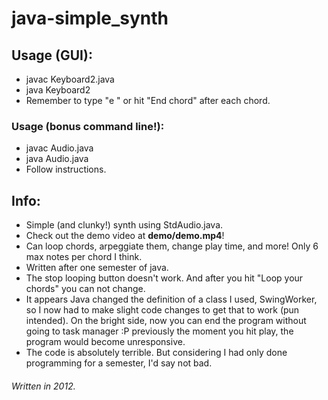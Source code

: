 # java-simple_synth

## Usage (GUI):
* javac Keyboard2.java
* java Keyboard2
* Remember to type "e " or hit "End chord" after each chord. 

### Usage (bonus command line!):
* javac Audio.java
* java Audio.java
* Follow instructions.

## Info:
* Simple (and clunky!) synth using StdAudio.java.
* Check out the demo video at **demo/demo.mp4**!
* Can loop chords, arpeggiate them, change play time, and more! Only 6 max notes per chord I think. 
* Written after one semester of java.
* The stop looping button doesn't work. And after you hit "Loop your chords" you can not change.
* It appears Java changed the definition of a class I used, SwingWorker, so I now had to make slight code changes to get that to work (pun intended). On the bright side, now you can end the program without going to task manager :P previously the moment you hit play, the program would become unresponsive.
* The code is absolutely terrible. But considering I had only done programming for a semester, I'd say not bad.

###### Written in 2012.